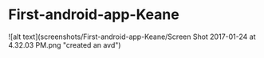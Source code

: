 # First-android-app-Keane
![alt text](screenshots/First-android-app-Keane/Screen Shot 2017-01-24 at 4.32.03 PM.png
 "created an avd")
